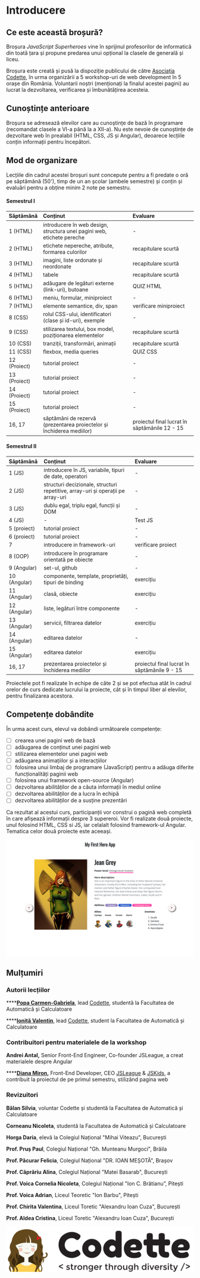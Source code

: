 # Introducere

## Ce este această broșură?

Broșura _JavaScript Superheroes_ vine în sprijinul profesorilor de informatică din toată țara și propune predarea unui opțional la clasele de generală și liceu.

Broșura este creată și pusă la dispoziție publicului de către [Asociația Codette](https://codette.ro), în urma organizării a 5 workshop-uri de web development în 5 orașe din România. Voluntarii noștri \(menționați la finalul acestei pagini\) au lucrat la dezvoltarea, verificarea și îmbunătățirea acesteia. 

## Cunoștințe anterioare

Broșura se adresează elevilor care au cunoștințe de bază în programare \(recomandat clasele a VI-a până la a XII-a\). Nu este nevoie de cunoștințe de dezvoltare web în prealabil \(HTML, CSS, JS și Angular\), deoarece lecțiile conțin informații pentru începători.

## Mod de organizare

Lecțiile din cadrul acestei broșuri sunt concepute pentru a fi predate o oră pe săptămână \(50'\), timp de un an școlar \(ambele semestre\) și conțin și evaluări pentru a obține minim 2 note pe semestru.

#### Semestrul I

| Săptămână | Conținut | Evaluare |
| :--- | :--- | :--- |
| 1 \(HTML\) | introducere în web design, structura unei pagini web, etichete pereche | - |
| 2 \(HTML\) | etichete nepereche, atribute, formarea culorilor | recapitulare scurtă |
| 3 \(HTML\) | imagini, liste ordonate și neordonate | recapitulare scurtă |
| 4 \(HTML\) | tabele | recapitulare scurtă |
| 5 \(HTML\) | adăugare de legături externe \(link-uri\), butoane | QUIZ HTML |
| 6 \(HTML\) | meniu, formular, miniproiect | - |
| 7 \(HTML\) | elemente semantice, div, span | verificare miniproiect |
| 8 \(CSS\) | rolul CSS-ului, identificatori \(clase și id-uri\), exemple | - |
| 9 \(CSS\) | stilizarea textului, box model, poziționarea elementelor | recapitulare scurtă |
| 10 \(CSS\) | tranziții, transformări, animații | recapitulare scurtă |
| 11 \(CSS\) | flexbox, media queries | QUIZ CSS |
| 12 \(Proiect\) | tutorial proiect | - |
| 13 \(Proiect\) | tutorial proiect | - |
| 14 \(Proiect\) | tutorial proiect | - |
| 15 \(Proiect\) | tutorial proiect | - |
| 16, 17 | săptămâni de rezervă \(prezentarea proiectelor și închiderea mediilor\) | proiectul final lucrat în săptămânile 12 - 15 |

#### Semestrul II

| Săptămână | Conținut | Evaluare |
| :--- | :--- | :--- |
| 1 \(JS\) | introducere în JS, variabile, tipuri de date, operatori | - |
| 2 \(JS\) | structuri decizionale, structuri repetitive, array-uri și operații pe array-uri | - |
| 3 \(JS\) | dublu egal, triplu egal, funcții și DOM | - |
| 4 \(JS\) | - | Test JS |
| 5 \(proiect\) | tutorial proiect | - |
| 6 \(proiect\) | tutorial proiect | - |
| 7 | introducere in framework-uri | verificare proiect |
| 8 \(OOP\) | introducere în programare orientată pe obiecte | - |
| 9 \(Angular\) | set-ul, github | - |
| 10 \(Angular\) | componente, template, proprietăți, tipuri de binding | exercițiu |
| 11 \(Angular\) | clasă, obiecte | exercițiu |
| 12 \(Angular\) | liste, legături între componente | - |
| 13 \(Angular\) | servicii, filtrarea datelor | exercițiu |
| 14 \(Angular\) | editarea datelor | - |
| 15 \(Angular\) | editarea datelor | exercițiu |
| 16, 17 | prezentarea proiectelor și închiderea mediilor | proiectul final lucrat în săptămânile 9 - 15 |

Proiectele pot fi realizate în echipe de câte 2 și se pot efectua atât în cadrul orelor de curs dedicate lucrului la proiecte, cât și în timpul liber al elevilor, pentru finalizarea acestora.

## Competențe dobândite

În urma acest curs, elevul va dobândi următoarele competențe:

* [ ] crearea unei pagini web de bază
* [ ] adăugarea de conținut unei pagini web
* [ ] stilizarea elementelor unei pagini web
* [ ] adăugarea animațiilor și a interacțiilor
* [ ] folosirea unui limbaj de programare \(JavaScript\) pentru a adăuga diferite funcționalități paginii web
* [ ] folosirea unui framework open-source \(Angular\)
* [ ] dezvoltarea abilităților de a căuta informații în mediul online
* [ ] dezvoltarea abilităților de a lucra în echipă
* [ ] dezvoltarea abilităților de a susține prezentări

Ca rezultat al acestui curs, participanții vor construi o pagină web completă în care afișează informații despre 3 supereroi. Vor fi realizate două proiecte, unul folosind HTML, CSS si JS, iar celalalt folosind framework-ul Angular. Tematica celor două proiecte este aceeași.

![vizual din primul proiect propus](.gitbook/assets/screencapture-file-users-poppy-desktop-day1-end-index-html-2020-03-17-12_52_42.png)

## Mulțumiri

### Autorii lecțiilor

\*\*\*\*[**Popa Carmen-Gabriela**](https://www.linkedin.com/in/carmengpopa/), lead [Codette](https://codette.ro), studentă la Facultatea de Automatică și Calculatoare

\*\*\*\*[**Ioniță Valentin**](https://www.linkedin.com/in/valentin-ionita/), lead [Codette](https://codette.ro), student la Facultatea de Automatică și Calculatoare

### Contribuitori pentru materialele de la workshop

**Andrei Antal,** Senior Front-End Engineer, Co-founder JSLeague, a creat  materialele despre Angular

\*\*\*\*[**Diana Miron**](https://www.linkedin.com/in/diana-miron/)**,** Front-End Developer, CEO [JSLeague](https://www.jsleague.ro) & [JSKids](https://www.jskids.ro), a contribuit la proiectul de pe primul semestru, stilizând pagina web

### Revizuitori

**Bălan Silvia**, voluntar Codette și studentă la Facultatea de Automatică și Calculatoare

**Corneanu Nicoleta**, studentă la Facultatea de Automatică și Calculatoare

**Horga Daria**, elevă la Colegiul Național "Mihai Viteazu", București

**Prof. Pruș Paul**, Colegiul Național "Gh. Munteanu Murgoci", Brăila

**Prof. Păcurar Felicia**, Colegiul Național "DR. IOAN MEȘOTĂ", Brașov

**Prof. Căprăriu Alina**, Colegiul Național "Matei Basarab", București

**Prof. Voica Cornelia Nicoleta**, Colegiul Național "Ion C. Brătianu”, Pitești

**Prof. Voica Adrian**, Liceul Teoretic "Ion Barbu", Pitești

**Prof. Chirita Valentina**, Liceul Toretic "Alexandru Ioan Cuza", București

**Prof. Aldea Cristina**, Liceul Toretic "Alexandru Ioan Cuza", București

![](.gitbook/assets/logos-02%20%281%29.svg)

